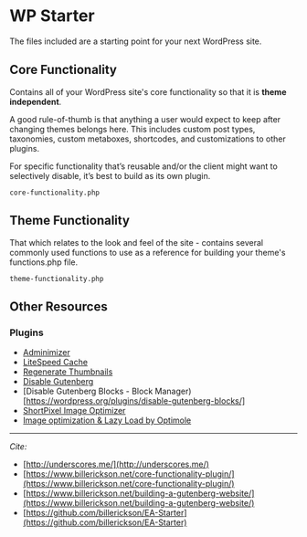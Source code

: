 # WP Starter
The files included are a starting point for your next WordPress site.

## Core Functionality
Contains all of your WordPress site's core functionality so that it is **theme independent**.

A good rule-of-thumb is that anything a user would expect to keep after changing themes belongs here. This includes custom post types, taxonomies, custom metaboxes, shortcodes, and customizations to other plugins.

For specific functionality that’s reusable and/or the client might want to selectively disable, it’s best to build as its own plugin.

`core-functionality.php`

## Theme Functionality
That which relates to the look and feel of the site - contains several commonly used functions to use as a reference for building your theme's functions.php file.

`theme-functionality.php`

## Other Resources

### Plugins
- [Adminimizer](https://github.com/landonkd/adminimizer)
- [LiteSpeed Cache](https://wordpress.org/plugins/litespeed-cache/)
- [Regenerate Thumbnails](https://wordpress.org/plugins/regenerate-thumbnails/)
- [Disable Gutenberg](https://wordpress.org/plugins/disable-gutenberg/)
- [Disable Gutenberg Blocks - Block Manager)[https://wordpress.org/plugins/disable-gutenberg-blocks/]
- [ShortPixel Image Optimizer](https://wordpress.org/plugins/shortpixel-image-optimiser/)
- [Image optimization & Lazy Load by Optimole](https://wordpress.org/plugins/optimole-wp/)

---

*Cite:*
- [http://underscores.me/](http://underscores.me/)
- [https://www.billerickson.net/core-functionality-plugin/](https://www.billerickson.net/core-functionality-plugin/)
- [https://www.billerickson.net/building-a-gutenberg-website/](https://www.billerickson.net/building-a-gutenberg-website/)
- [https://github.com/billerickson/EA-Starter](https://github.com/billerickson/EA-Starter)
